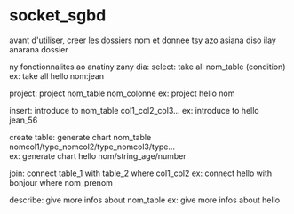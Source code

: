 # socket_sgbd
avant d'utiliser, creer les dossiers nom et donnee
tsy azo asiana diso ilay anarana dossier

ny fonctionnalites ao anatiny zany dia:
  select:                    take all nom_table (condition)
                            ex: take all hello nom:jean
                            
  project:                   project nom_table nom_colonne
                            ex: project hello nom
  
  insert:                    introduce to nom_table col1_col2_col3...
                            ex: introduce to hello jean_56
                            
  create table:              generate chart nom_table nomcol1/type_nomcol2/type_nomcol3/type...  
                            ex: generate chart hello nom/string_age/number
                            
  join:                      connect table_1 with table_2 where col1_col2
                            ex: connect hello with bonjour where nom_prenom
                            
  describe:                  give more infos about nom_table
                            ex: give more infos about hello
